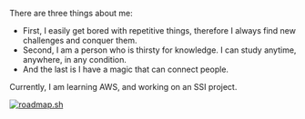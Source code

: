 There are three things about me: <br>
- First, I easily get bored with repetitive things, therefore I always find new challenges and conquer them.
- Second, I am a person who is thirsty for knowledge. I can study anytime, anywhere, in any condition.
- And the last is I have a magic that can connect people.

Currently, I am learning AWS, and working on an SSI project.

[![roadmap.sh](https://api.roadmap.sh/v1-badge/tall/65af26ef0c54812283212f40?variant=dark)](https://roadmap.sh)
